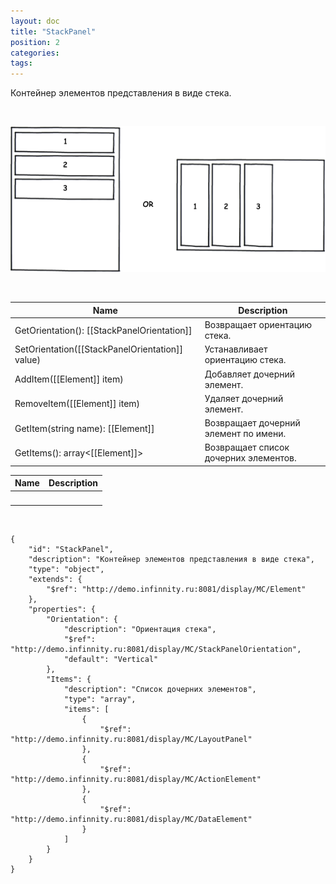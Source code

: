 ```yaml
---
layout: doc
title: "StackPanel"
position: 2
categories: 
tags: 
---
```


Контейнер элементов представления в виде стека.

 

![](StackPanel.png)

 

|Name|Description|
|----|-----------|
|GetOrientation(): [[StackPanelOrientation]]|Возвращает ориентацию стека.|
|SetOrientation([[StackPanelOrientation]] value)|Устанавливает ориентацию стека.|
|AddItem([[Element]] item)|Добавляет дочерний элемент.|
|RemoveItem([[Element]] item)|Удаляет дочерний элемент.|
|GetItem(string name): [[Element]]|Возвращает дочерний элемент по имени.|
|GetItems(): array<[[Element]]>|Возвращает список дочерних элементов.|

|Name|Description|
|----|-----------|
| | |

  

```
{
	"id": "StackPanel",
	"description": "Контейнер элементов представления в виде стека",
	"type": "object",
	"extends": {
		"$ref": "http://demo.infinnity.ru:8081/display/MC/Element"
	},
	"properties": {
		"Orientation": {
			"description": "Ориентация стека",
			"$ref": "http://demo.infinnity.ru:8081/display/MC/StackPanelOrientation",
			"default": "Vertical"
		},
		"Items": {
			"description": "Список дочерних элементов",
			"type": "array",
			"items": [
				{
					"$ref": "http://demo.infinnity.ru:8081/display/MC/LayoutPanel"
				},
				{
					"$ref": "http://demo.infinnity.ru:8081/display/MC/ActionElement"
				},
				{
					"$ref": "http://demo.infinnity.ru:8081/display/MC/DataElement"
				}
			]
		}
	}
}
```

 

 

